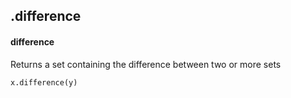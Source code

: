 ## .difference
#### difference
Returns a set containing the difference between two or more sets
```
x.difference(y)
```